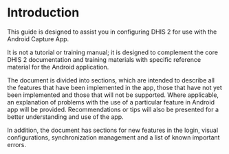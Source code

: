 # Introduction

<!-- DHIS2-SECTION-ID:introduction -->

This guide is designed to assist you in configuring DHIS 2 for use with the Android Capture App.

It is not a tutorial or training manual; it is designed to complement the core DHIS 2 documentation and training materials with specific reference material for the Android application.

The document is divided into sections, which are intended to describe all the features that have been implemented in the app, those that have not yet been implemented and those that will not be supported. Where applicable, an explanation of problems with the use of a particular feature in Android app will be provided. Recommendations or tips will also be presented for a better understanding and use of the app.

In addition, the document has sections for new features in the login, visual configurations, synchronization management and a list of known important errors.




